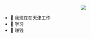 <p align="center">
    <img src="https://github-readme-stats-eight-theta.vercel.app/api/top-langs/?username=18845778092&layout=compact&langs_count=8&theme=algolia"/>
</p>

- 🔭 我现在在天津工作
- :rocket: 学习
- :money_with_wings: 赚钱
